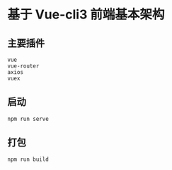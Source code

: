 # 基于 Vue-cli3 前端基本架构

## 主要插件

    vue
    vue-router
    axios
    vuex

## 启动

    npm run serve

## 打包

    npm run build

